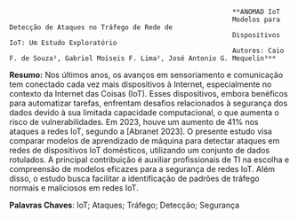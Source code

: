                                                             **ANOMAD IoT
                                                            Modelos para Detecção de Ataques no Tráfego de Rede de
                                                            Dispositivos IoT: Um Estudo Exploratório 
                                                            Autores: Caio F. de Souza¹, Gabriel Moiseis F. Lima², José Antonio G. Mequelin³**

**Resumo:** Nos últimos anos, os avanços em sensoriamento e comunicação tem conectado cada vez mais dispositivos à Internet, especialmente no contexto da Internet das Coisas (IoT). Esses dispositivos, embora benéficos para automatizar tarefas, enfrentam desafios relacionados à segurança dos dados devido à sua limitada capacidade computacional, o que aumenta o risco de vulnerabilidades. Em 2023, houve um aumento de 41% nos ataques a redes IoT, segundo a [Abranet 2023]. O presente estudo visa comparar modelos de aprendizado de máquina para detectar ataques em redes de dispositivos IoT domésticos, utilizando um conjunto de dados rotulados. A principal contribuição é auxiliar profissionais de TI na escolha e compreensão de modelos eficazes para a segurança de redes IoT. Além disso, o estudo busca facilitar a identificação de padrões de tráfego normais e maliciosos em redes IoT.

**Palavras Chaves**: IoT; Ataques; Tráfego; Detecção; Segurança
